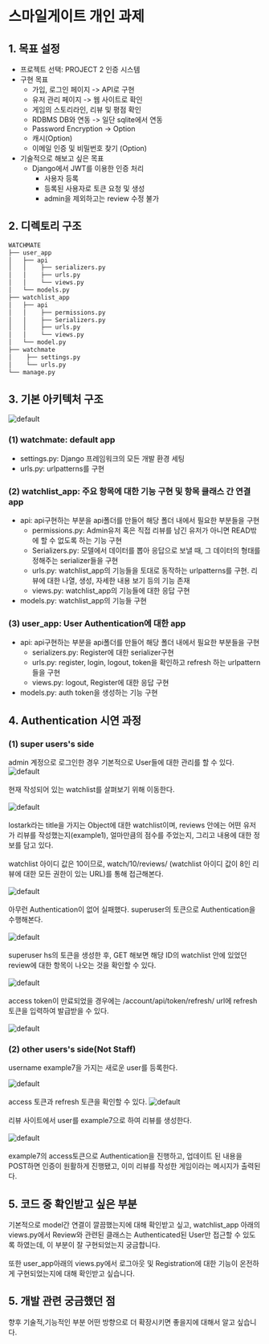 # 스마일게이트 개인 과제
## 1. 목표 설정
- 프로젝트 선택: PROJECT 2 인증 시스템
- 구현 목표
  - 가입, 로그인 페이지 -> API로 구현
  - 유저 관리 페이지 -> 웹 사이트로 확인
  - 게임의 스토리라인, 리뷰 및 평점 확인
  - RDBMS DB와 연동 -> 일단 sqlite에서 연동
  - Password Encryption -> Option
  - 캐시(Option)
  - 이메일 인증 및 비밀번호 찾기 (Option)
- 기술적으로 해보고 싶은 목표
  - Django에서 JWT를 이용한 인증 처리
    - 사용자 등록
    - 등록된 사용자로 토큰 요청 및 생성
    - admin을 제외하고는 review 수정 불가
## 2. 디렉토리 구조
```bash
WATCHMATE
├── user_app
│   ├── api
│   │    ├── serializers.py
│   │    ├── urls.py
│   │    └── views.py
│   └── models.py
├── watchlist_app
│   ├── api
│   │    ├── permissions.py
│   │    ├── Serializers.py
│   │    ├── urls.py
│   │    └── views.py
│   └── model.py
├── watchmate
│    ├── settings.py
│    └── urls.py
└── manage.py
``` 

## 3. 기본 아키텍처 구조
![default](./image/1225-9.PNG)
### (1) watchmate: default app
- settings.py: Django 프레임워크의 모든 개발 환경 세팅
- urls.py: urlpatterns를 구현

### (2) watchlist_app: 주요 항목에 대한 기능 구현 및 항목 클래스 간 연결 app
- api: api구현하는 부분을 api폴더를 만들어 해당 폴더 내에서 필요한 부분들을 구현 
    - permissions.py: Admin유저 혹은 직접 리뷰를 남긴 유저가 아니면 READ밖에 할 수 없도록 하는 기능 구현
    - Serializers.py: 모델에서 데이터를 뽑아 응답으로 보낼 때, 그 데이터의 형태를 정해주는 serializer들을 구현
    - urls.py: watchlist_app의 기능들을 토대로 동작하는 urlpatterns를 구현. 리뷰에 대한 나열, 생성, 자세한 내용 보기 등의 기능 존재
    - views.py: watchlist_app의 기능들에 대한 응답 구현
- models.py: watchlist_app의 기능들 구현

### (3) user_app: User Authentication에 대한 app
- api: api구현하는 부분을 api폴더를 만들어 해당 폴더 내에서 필요한 부분들을 구현 
    - serializers.py: Register에 대한 serializer구현
    - urls.py: register, login, logout, token을 확인하고 refresh 하는 urlpattern들을 구현
    - views.py: logout, Register에 대한 응답 구현
- models.py: auth token을 생성하는 기능 구현

## 4. Authentication 시연 과정
### (1) super users's side
admin 계정으로 로그인한 경우 기본적으로 User들에 대한 관리를 할 수 있다.
![default](./image/1225-10.PNG)
<br></br>
현재 작성되어 있는 watchlist를 살펴보기 위해 이동한다.
<br></br>
![default](./image/1225-1.PNG)
<br></br>
lostark라는 title을 가지는 Object에 대한 watchlist이며, reviews 안에는 어떤 유저가 리뷰를 작성했는지(example1), 얼마만큼의 점수를 주었는지, 그리고 내용에 대한 정보를 담고 있다.
<br></br>
watchlist 아이디 값은 10이므로, watch/10/reviews/
(watchlist 아이디 값이 8인 리뷰에 대한 모든 권한이 있는 URL)를 통해 접근해본다.
 <br></br>
 ![default](./image/1225-2.PNG)
<br></br>
아무런 Authentication이 없어 실패했다. superuser의 토큰으로 Authentication을 수행해본다.
<br></br>
 ![default](./image/1225-3.PNG)
<br></br>
superuser hs의 토큰을 생성한 후, GET 해보면 해당 ID의 watchlist 안에 있었던 review에 대한 항목이 나오는 것을 확인할 수 있다.
<br></br>
 ![default](./image/1225-4.PNG)
<br></br>
access token이 만료되었을 경우에는 /account/api/token/refresh/ url에 refresh토큰을 입력하여 발급받을 수 있다.
<br></br>
 ![default](./image/1225-5.PNG)

### (2) other users's side(Not Staff)
username example7을 가지는 새로운 user를 등록한다.

 ![default](./image/1225-6.PNG)
<br></br>
access 토큰과 refresh 토큰을 확인할 수 있다.
![default](./image/1225-7.PNG)
<br></br>
리뷰 사이트에서 user를 example7으로 하여 리뷰를 생성한다.
<br></br>
![default](./image/1225-8.PNG)
<br></br>
example7의 access토큰으로 Authentication을 진행하고, 업데이트 된 내용을 POST하면 인증이 원활하게 진행됐고, 이미 리뷰를 작성한 게임이라는 메시지가 출력된다.

## 5. 코드 중 확인받고 싶은 부분
기본적으로 model간 연결이 깔끔했는지에 대해 확인받고 싶고, watchlist_app 아래의 views.py에서 Review와 관련된 클래스는 Authenticated된 User만 접근할 수 있도록 하였는데, 이 부분이 잘 구현되었는지 궁금합니다. 
<br></br>
또한 user_app아래의 views.py에서 로그아웃 및 Registration에 대한 기능이 온전하게 구현되었는지에 대해 확인받고 싶습니다. 
## 5. 개발 관련 궁금했던 점
향후 기술적,기능적인 부분 어떤 방향으로 더 확장시키면 좋을지에 대해서 알고 싶습니다.


